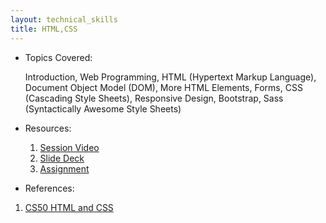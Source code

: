 ```yaml
---
layout: technical_skills
title: HTML,CSS
---
```


- Topics Covered:
    
    Introduction, Web Programming, HTML (Hypertext Markup Language), Document Object Model (DOM), More HTML Elements, Forms, CSS (Cascading Style Sheets), Responsive Design, Bootstrap, Sass (Syntactically Awesome Style Sheets)

- Resources:
    1. [Session Video]()
    2. [Slide Deck](https://docs.google.com/presentation/d/12qi7nIjmbxILLjh7dTJvYhY-riv-wsBEjrXusLa7zk8/edit?usp=sharing)
    3. [Assignment]()

- References:
1. [CS50 HTML and CSS](https://cs50.harvard.edu/web/2020/weeks/0/)